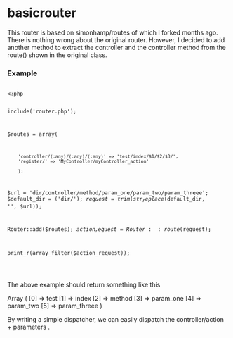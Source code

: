 # basicrouter
<p>
This router is based on simonhamp/routes of which I forked months ago. There is nothing wrong about the original router. However, I decided to add another method to extract the controller and the controller method from the route() shown in the original class.
</p>

<h3> Example</h3>
<pre><code>
&lt;?php

include('router.php');

$routes = array(
       
        'controller/(:any)/(:any)/(:any)' => 'test/index/$1/$2/$3/',
        'register/' => 'MyController/myController_action'

        );
		
$url = 'dir/controller/method/param_one/param_two/param_threee';
$default_dir = ('dir/');
$request = trim(str_replace($default_dir, '', $url));		
		
Router::add($routes);
$action_request = Router::route($request);

print_r(array_filter($action_request));

</code>
</pre>

The above example should return something like this
<p>
   Array ( [0] => test [1] => index [2] => method [3] => param_one [4] => param_two [5] => param_threee )
 </p>  
By writing a simple dispatcher, we can easily dispatch the controller/action + parameters .
